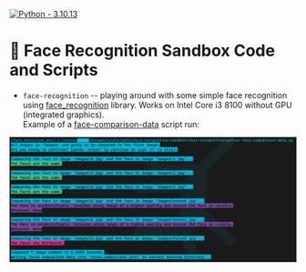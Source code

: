 [![Python - 3.10.13](https://img.shields.io/badge/Python-3.10.13-f4d159)](https://www.python.org/downloads/release/python-31013/)

# 🐸 Face Recognition Sandbox Code and Scripts

* `face-recognition` -- playing around with some simple face recognition using [face_recognition](https://pypi.org/project/face-recognition/) library. Works on Intel Core i3 8100 without GPU (integrated graphics).<br>
Example of a [face-comparison-data](face-recognition/face-comparison-data.py) script run:<br>
<img align="left" width="1000" src="face-recognition/script-exec-examples/example-face-comparison-data.png"/>
